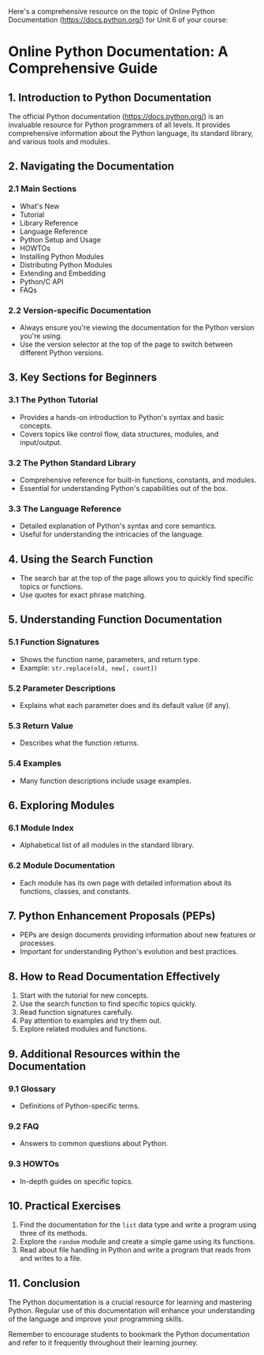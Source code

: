 Here's a comprehensive resource on the topic of Online Python Documentation (https://docs.python.org/) for Unit 6 of your course:

# Online Python Documentation: A Comprehensive Guide

## 1. Introduction to Python Documentation

The official Python documentation (https://docs.python.org/) is an invaluable resource for Python programmers of all levels. It provides comprehensive information about the Python language, its standard library, and various tools and modules.

## 2. Navigating the Documentation

### 2.1 Main Sections
- What's New
- Tutorial
- Library Reference
- Language Reference
- Python Setup and Usage
- HOWTOs
- Installing Python Modules
- Distributing Python Modules
- Extending and Embedding
- Python/C API
- FAQs

### 2.2 Version-specific Documentation
- Always ensure you're viewing the documentation for the Python version you're using.
- Use the version selector at the top of the page to switch between different Python versions.

## 3. Key Sections for Beginners

### 3.1 The Python Tutorial
- Provides a hands-on introduction to Python's syntax and basic concepts.
- Covers topics like control flow, data structures, modules, and input/output.

### 3.2 The Python Standard Library
- Comprehensive reference for built-in functions, constants, and modules.
- Essential for understanding Python's capabilities out of the box.

### 3.3 The Language Reference
- Detailed explanation of Python's syntax and core semantics.
- Useful for understanding the intricacies of the language.

## 4. Using the Search Function

- The search bar at the top of the page allows you to quickly find specific topics or functions.
- Use quotes for exact phrase matching.

## 5. Understanding Function Documentation

### 5.1 Function Signatures
- Shows the function name, parameters, and return type.
- Example: `str.replace(old, new[, count])`

### 5.2 Parameter Descriptions
- Explains what each parameter does and its default value (if any).

### 5.3 Return Value
- Describes what the function returns.

### 5.4 Examples
- Many function descriptions include usage examples.

## 6. Exploring Modules

### 6.1 Module Index
- Alphabetical list of all modules in the standard library.

### 6.2 Module Documentation
- Each module has its own page with detailed information about its functions, classes, and constants.

## 7. Python Enhancement Proposals (PEPs)

- PEPs are design documents providing information about new features or processes.
- Important for understanding Python's evolution and best practices.

## 8. How to Read Documentation Effectively

1. Start with the tutorial for new concepts.
2. Use the search function to find specific topics quickly.
3. Read function signatures carefully.
4. Pay attention to examples and try them out.
5. Explore related modules and functions.

## 9. Additional Resources within the Documentation

### 9.1 Glossary
- Definitions of Python-specific terms.

### 9.2 FAQ
- Answers to common questions about Python.

### 9.3 HOWTOs
- In-depth guides on specific topics.

## 10. Practical Exercises

1. Find the documentation for the `list` data type and write a program using three of its methods.
2. Explore the `random` module and create a simple game using its functions.
3. Read about file handling in Python and write a program that reads from and writes to a file.

## 11. Conclusion

The Python documentation is a crucial resource for learning and mastering Python. Regular use of this documentation will enhance your understanding of the language and improve your programming skills.

Remember to encourage students to bookmark the Python documentation and refer to it frequently throughout their learning journey.